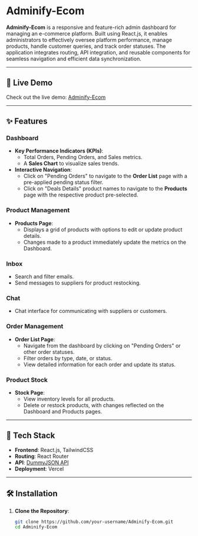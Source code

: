 # Adminify-Ecom

**Adminify-Ecom** is a responsive and feature-rich admin dashboard for managing an e-commerce platform. Built using React.js, it enables administrators to effectively oversee platform performance, manage products, handle customer queries, and track order statuses. The application integrates routing, API integration, and reusable components for seamless navigation and efficient data synchronization.

---

## 🌟 Live Demo

Check out the live demo: [Adminify-Ecom](https://adminify-ecom-560chggpn-suleman-ahmadzais-projects.vercel.app)

---

## ✨ Features

### Dashboard
- **Key Performance Indicators (KPIs)**:
  - Total Orders, Pending Orders, and Sales metrics.
  - A **Sales Chart** to visualize sales trends.
- **Interactive Navigation**:
  - Click on "Pending Orders" to navigate to the **Order List** page with a pre-applied pending status filter.
  - Click on "Deals Details" product names to navigate to the **Products** page with the respective product pre-selected.

### Product Management
- **Products Page**:
  - Displays a grid of products with options to edit or update product details.
  - Changes made to a product immediately update the metrics on the Dashboard.

### Inbox
- Search and filter emails.
- Send messages to suppliers for product restocking.

### Chat
- Chat interface for communicating with suppliers or customers.

### Order Management
- **Order List Page**:
  - Navigate from the dashboard by clicking on "Pending Orders" or other order statuses.
  - Filter orders by type, date, or status.
  - View detailed information for each order and update its status.

### Product Stock
- **Stock Page**:
  - View inventory levels for all products.
  - Delete or restock products, with changes reflected on the Dashboard and Products pages.

---

## 🔧 Tech Stack

- **Frontend**: React.js, TailwindCSS
- **Routing**: React Router
- **API**: [DummyJSON API](https://dummyjson.com/docs)
- **Deployment**: Vercel

---

## 🛠️ Installation

1. **Clone the Repository**:
   ```bash
   git clone https://github.com/your-username/Adminify-Ecom.git
   cd Adminify-Ecom

